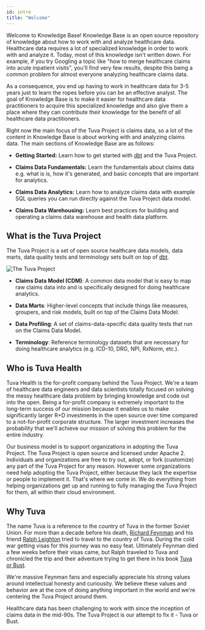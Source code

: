 ```yaml
---
id: intro
title: "Welcome"
---
```

Welcome to Knowledge Base!  Knowledge Base is an open source repository of knowledge about how to work with and analyze healthcare data.  Healthcare data requires a lot of specialized knowledge in order to work with and analyze it.  Today, most of this knowledge isn't written down.  For example, if you try Googling a topic like "how to merge healthcare claims into acute inpatient visits", you'll find very few results, despite this being a common problem for almost everyone analyzing healthcare claims data.  

As a consequence, you end up having to work in healthcare data for 3-5 years just to learn the ropes before you can be an effective analyst.  The goal of Knowledge Base is to make it easier for healthcare data practitioners to acquire this specialized knowledge and also give them a place where they can contribute their knowledge for the benefit of all healthcare data practitioners.

Right now the main focus of the Tuva Project is claims data, so a lot of the content in Knowledge Base is about working with and analyzing claims data.  The main sections of Knowledge Base are as follows:

- **Getting Started:** Learn how to get started with [dbt](https://www.getdbt.com/) and the Tuva Project.

- **Claims Data Fundamentals:** Learn the fundamentals about claims data e.g. what is is, how it's generated, and basic concepts that are important for analytics.

- **Claims Data Analytics:** Learn how to analyze claims data with example SQL queries you can run directly against the Tuva Project data model.

- **Claims Data Warehousing:** Learn best practices for building and operating a claims data warehouse and health data platform.

## What is the Tuva Project

The Tuva Project is a set of open source healthcare data models, data marts, data quality tests and terminology sets built on top of [dbt](https://www.getdbt.com/).  


![The Tuva Project](/img/tuva_claims_data_stack.jpg)

- **Claims Data Model (CDM)**: A common data model that is easy to map raw claims data into and is specifically designed for doing healthcare analytics.

- **Data Marts**: Higher-level concepts that include things like measures, groupers, and risk models, built on top of the Claims Data Model.

- **Data Profiling**: A set of claims-data-specific data quality tests that run on the Claims Data Model.

- **Terminology**: Reference terminology datasets that are necessary for doing healthcare analytics (e.g. ICD-10, DRG, NPI, RxNorm, etc.).

## Who is Tuva Health

Tuva Health is the for-profit company behind the Tuva Project.  We're a team of healthcare data engineers and data scientists totally focused on solving the messy healthcare data problem by bringing knowledge and code out into the open.  Being a for-profit company is extremely important to the long-term success of our mission because it enables us to make significantly larger R+D investments in the open source over time compared to a not-for-profit corporate structure.  The larger investment increases the probability that we'll achieve our mission of solving this problem for the entire industry.

Our business model is to support organizations in adopting the Tuva Project.  The Tuva Project is open source and licensed under Apache 2.  Individuals and organizations are free to try out, adopt, or fork (customize) any part of the Tuva Project for any reason.  However some organizations need help adopting the Tuva Project, either because they lack the expertise or people to implement it.  That's where we come in.  We do everything from helping organizations get up and running to fully managing the Tuva Project for them, all within their cloud environment.



## Why Tuva

The name Tuva is a reference to the country of Tuva in the former Soviet Union.  For more than a decade before his death, [Richard Feynman](https://en.wikipedia.org/wiki/Richard_Feynman) and his friend [Ralph Leighton](https://en.wikipedia.org/wiki/Ralph_Leighton) tried to travel to the country of Tuva.  During the cold war getting visas for this journey was no easy feat.  Ultimately Feynman died a few weeks before their visas came, but Ralph traveled to Tuva and chronicled the trip and their adventure trying to get there in his book [Tuva or Bust](https://www.amazon.com/Tuva-Bust-Richard-Feynmans-Journey/dp/0393320693).

We're massive Feynman fans and especially appreciate his strong values around intellectual honesty and curiousity.  We believe these values and behavior are at the core of doing anything important in the world and we're centering the Tuva Project around them.  

Healthcare data has been challenging to work with since the inception of claims data in the mid-90s.  The Tuva Project is our attempt to fix it - Tuva or Bust.